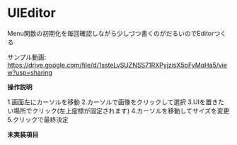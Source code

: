 # UIEditor
Menu関数の初期化を毎回確認しながら少しづつ書くのがだるいのでEditorつくる

サンプル動画:
https://drive.google.com/file/d/1ssteLvSUZNSS71RXPyjzisX5pFyMqHa5/view?usp=sharing

**操作説明**

1.画面左にカーソルを移動
2.カーソルで画像をクリックして選択
3.UIを置きたい場所でクリック(左上座標が固定されます)
4.カーソルを移動してサイズを変更
5.クリックで最終決定

**未実装項目**




